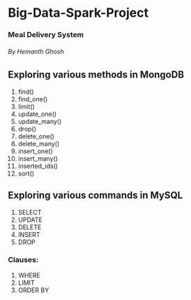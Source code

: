 # Big-Data-Spark-Project
### Meal Delivery System
###### By Hemanth Ghosh

## Exploring various methods in MongoDB
  1. find()
  2. find_one()
  3. limit()
  4. update_one()
  5. update_many()
  6. drop() 
  7. delete_one()
  8. delete_many() 
  9. insert_one()
  10. insert_many()
  11. inserted_ids()
  12. sort()

## Exploring various commands in MySQL
  1. SELECT
  2. UPDATE
  3. DELETE
  4. INSERT
  5. DROP
 
  ### Clauses:
   1. WHERE
   2. LIMIT
   3. ORDER BY
